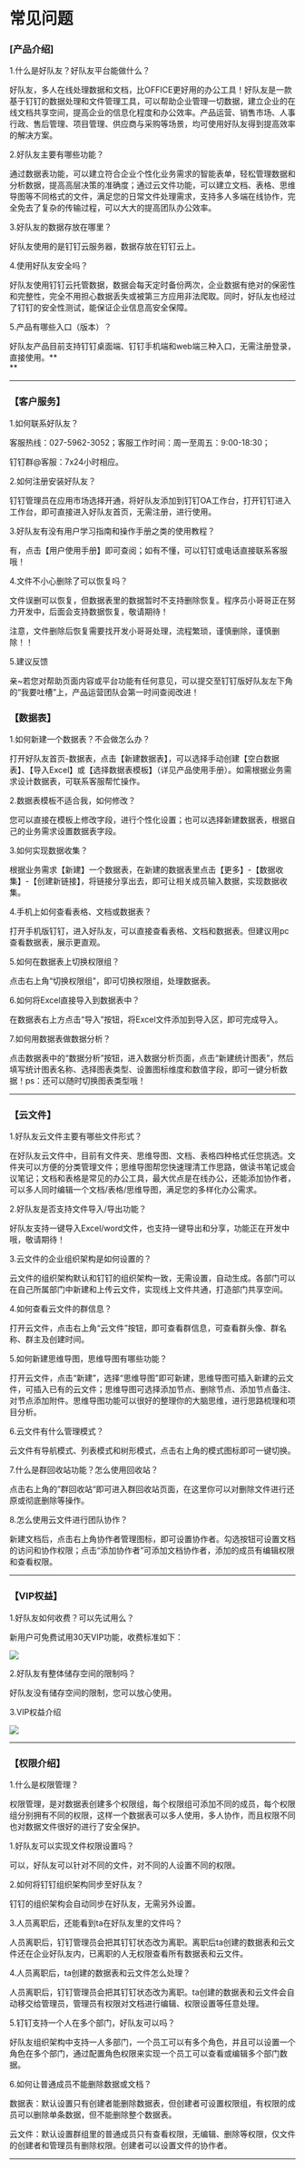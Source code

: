 # 常见问题

### \[**产﻿品介绍\]**

1.什么是好队友？好队友平台能做什么？

好队友，多人在线处理数据和文档，比OFFICE更好用的办公工具！好队友是一款基于钉钉的数据处理和文件管理工具，可以帮助企业管理一切数据，建立企业的在线文档共享空间，提高企业的信息化程度和办公效率。产品运营、销售市场、人事行政、售后管理、项目管理、供应商与采购等场景，均可使用好队友得到提高效率的解决方案。

2.好队友主要有哪些功能？

通过数据表功能，可以建立符合企业个性化业务需求的智能表单，轻松管理数据和分析数据，提高高层决策的准确度；通过云文件功能，可以建立文档、表格、思维导图等不同格式的文件，满足您的日常文件处理需求，支持多人多端在线协作，完全免去了复杂的传输过程，可以大大的提高团队办公效率。

3.好队友的数据存放在哪里？

好队友使用的是钉钉云服务器，数据存放在钉钉云上。

4.使用好队友安全吗？

好队友使用钉钉云托管数据，数据会每天定时备份两次，企业数据有绝对的保密性和完整性，完全不用担心数据丢失或被第三方应用非法爬取。同时，好队友也经过了钉钉的安全性测试，能保证企业信息高安全保障。

5.产品有哪些入口（版本）？

好队友产品目前支持钉钉桌面端、钉钉手机端和web端三种入口，无需注册登录，直接使用。**  
**

---

### **【客户服务】**

1.如何联系好队友？

客服热线：027-5962-3052；客服工作时间：周一至周五：9:00-18:30；

钉钉群@客服：7x24小时相应。

2.如何注册安装好队友？

钉钉管理员在应用市场选择开通，将好队友添加到钉钉OA工作台，打开钉钉进入工作台，即可直接进入好队友首页，无需注册，进行使用。

3.好队友有没有用户学习指南和操作手册之类的使用教程？

有，点击【用户使用手册】即可查阅；如有不懂，可以钉钉或电话直接联系客服哦！

4.文件不小心删除了可以恢复吗？

文件误删可以恢复，但数据表里的数据暂时不支持删除恢复。程序员小哥哥正在努力开发中，后面会支持数据恢复，敬请期待！

注意，文件删除后恢复需要找开发小哥哥处理，流程繁琐，谨慎删除，谨慎删除！！

5.建议反馈

亲~若您对帮助页面内容或平台功能有任何意见，可以提交至钉钉版好队友左下角的“我要吐槽”上，产品运营团队会第一时间查阅改进！

### **【数据表】**

1.如何新建一个数据表？不会做怎么办？

打开好队友首页-数据表，点击【新建数据表】，可以选择手动创建【空白数据表】、【导入Excel】或【选择数据表模板】（详见产品使用手册）。如需根据业务需求设计数据表，可联系客服帮忙操作。

2.数据表模板不适合我，如何修改？

您可以直接在模板上修改字段，进行个性化设置；也可以选择新建数据表，根据自己的业务需求设置数据表字段。

3.如何实现数据收集？

根据业务需求【新建】一个数据表，在新建的数据表里点击【更多】-【数据收集】-【创建新链接】，将链接分享出去，即可让相关成员输入数据，实现数据收集。

4.手机上如何查看表格、文档或数据表？

打开手机版钉钉，进入好队友，可以直接查看表格、文档和数据表。但建议用pc查看数据表，展示更直观。

5.如何在数据表上切换权限组？

点击右上角“切换权限组”，即可切换权限组，处理数据表。

6.如何将Excel直接导入到数据表中？

在数据表右上方点击“导入”按钮，将Excel文件添加到导入区，即可完成导入。

7.如何用数据表做数据分析？

点击数据表中的“数据分析”按钮，进入数据分析页面，点击“新建统计图表”，然后填写统计图表名称、选择图表类型、设置图标维度和数值字段，即可一键分析数据！ps：还可以随时切换图表类型哦！

---

### **【云文件】**

1.好队友云文件主要有哪些文件形式？

在好队友云文件中，目前有文件夹、思维导图、文档、表格四种格式任您挑选。文件夹可以方便的分类管理文件；思维导图帮您快速理清工作思路，做读书笔记或会议笔记；文档和表格是常见的办公工具，最大优点是在线办公，还能添加协作者，可以多人同时编辑一个文档/表格/思维导图，满足您的多样化办公需求。

2.好队友是否支持文件导入/导出功能？

好队友支持一键导入Excel/word文件，也支持一键导出和分享，功能正在开发中哦，敬请期待！

3.云文件的企业组织架构是如何设置的？

云文件的组织架构默认和钉钉的组织架构一致，无需设置，自动生成。各部门可以在自己所属部门中新建和上传云文件，实现线上文件共通，打造部门共享空间。

4.如何查看云文件的群信息？

打开云文件，点击右上角“云文件”按钮，即可查看群信息，可查看群头像、群名称、群主及创建时间。

5.如何新建思维导图，思维导图有哪些功能？

打开云文件，点击“新建”，选择“思维导图”即可新建，思维导图可插入新建的云文件，可插入已有的云文件；思维导图可选择添加节点、删除节点、添加节点备注、对节点添加附件。思维导图功能可以很好的整理你的大脑思维，进行思路梳理和项目分析。

6.云文件有什么管理模式？

云文件有导航模式、列表模式和树形模式，点击右上角的模式图标即可一键切换。

7.什么是群回收站功能？怎么使用回收站？

点击右上角的”群回收站“即可进入群回收站页面，在这里你可以对删除文件进行还原或彻底删除等操作。

8.怎么使用云文件进行团队协作？

新建文档后，点击右上角协作者管理图标，即可设置协作者。勾选按钮可设置文档的访问和协作权限；点击“添加协作者”可添加文档协作者，添加的成员有编辑权限和查看权限。

---

### **【VIP权益】**

1.好队友如何收费？可以先试用么？

新用户可免费试用30天VIP功能，收费标准如下：

![](http://ddlivedoc.oss-cn-hangzhou.aliyuncs.com/ddlivedoc/c1267479b15fa48f1ff8f71a304165e6?x-oss-process=image/format,png)

2.好队友有整体储存空间的限制吗？

好队友没有储存空间的限制，您可以放心使用。

3.VIP权益介绍

![](http://ddlivedoc.oss-cn-hangzhou.aliyuncs.com/ddlivedoc/1685f0337df107865480977dfcef5b76?x-oss-process=image/format,png)

---

### **【权限介绍】**

1.什么是权限管理？

权限管理，是对数据表创建多个权限组，每个权限组可添加不同的成员，每个权限组分别拥有不同的权限，这样一个数据表可以多人使用，多人协作，而且权限不同也对数据文件很好的进行了安全保护。

1.好队友可以实现文件权限设置吗？

可以，好队友可以针对不同的文件，对不同的人设置不同的权限。

2.如何将钉钉组织架构同步至好队友？

钉钉的组织架构会自动同步在好队友，无需另外设置。

3.人员离职后，还能看到ta在好队友里的文件吗？

人员离职后，钉钉管理员会把其钉钉状态改为离职。离职后ta创建的数据表和云文件还在企业好队友内，已离职的人无权限查看所有数据表和云文件。

4.人员离职后，ta创建的数据表和云文件怎么处理？

人员离职后，钉钉管理员会把其钉钉状态改为离职。ta创建的数据表和云文件会自动移交给管理员，管理员有权限对文档进行编辑、权限设置等任意处理。

5.钉钉支持一个人在多个部门，好队友可以吗？

好队友组织架构中支持一人多部门，一个员工可以有多个角色，并且可以设置一个角色在多个部门，通过配置角色权限来实现一个员工可以查看或编辑多个部门数据。

6.如何让普通成员不能删除数据或文档？

数据表：默认设置只有创建者能删除数据表，但创建者可设置权限组，有权限的成员可以删除单条数据，但不能删除整个数据表。

云文件：默认设置群组里的普通成员只有查看权限，无编辑、删除等权限，仅文件的创建者和管理员有删除权限。创建者可以设置文件的协作者。

---



